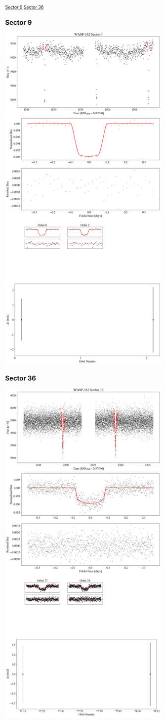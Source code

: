 [Sector 9](#sector9)
[Sector 36](#sector36)

<a name = "sector9"></a>
## Sector 9
![alt text](/tt/WASP-162_Sector_9/WASP-162_Sector_9_a_TimeSeries.png)
![alt text](/tt/WASP-162_Sector_9/WASP-162_Sector_9_b_FoldedLightCurve.png)
![alt text](/tt/WASP-162_Sector_9/WASP-162_Sector_9_b_IndividualTransitsWithFit.png)
![alt text](/tt/WASP-162_Sector_9/WASP-162_Sector_9_c_TimingResiduals.png)

<a name = "sector36"></a>
## Sector 36
![alt text](/tt/WASP-162_Sector_36/WASP-162_Sector_36_a_TimeSeries.png)
![alt text](/tt/WASP-162_Sector_36/WASP-162_Sector_36_b_FoldedLightCurve.png)
![alt text](/tt/WASP-162_Sector_36/WASP-162_Sector_36_b_IndividualTransitsWithFit.png)
![alt text](/tt/WASP-162_Sector_36/WASP-162_Sector_36_c_TimingResiduals.png)

